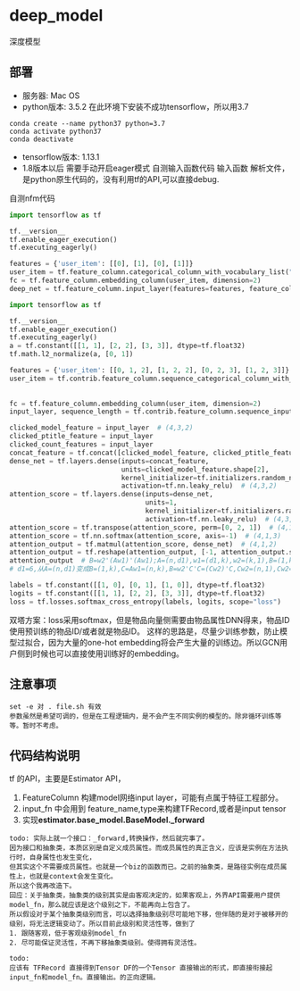 # deep_model

深度模型

## 部署

- 服务器: Mac OS
- python版本: 3.5.2 在此环境下安装不成功tensorflow，所以用3.7

```
conda create --name python37 python=3.7
conda activate python37
conda deactivate
```

- tensorflow版本: 1.13.1
- 1.8版本以后 需要手动开启eager模式
自测输入函数代码
输入函数 解析文件，是python原生代码的，没有利用tf的API,可以直接debug.

自测nfm代码
```python
import tensorflow as tf

tf.__version__
tf.enable_eager_execution()
tf.executing_eagerly()

features = {'user_item': [[0], [1], [0], [1]]}
user_item = tf.feature_column.categorical_column_with_vocabulary_list("user_item", vocabulary_list=[0, 1, 2, 3])
fc = tf.feature_column.embedding_column(user_item, dimension=2)
deep_net = tf.feature_column.input_layer(features=features, feature_columns=fc)
```

```python
import tensorflow as tf

tf.__version__
tf.enable_eager_execution()
tf.executing_eagerly()
a = tf.constant([[1, 1], [2, 2], [3, 3]], dtype=tf.float32)
tf.math.l2_normalize(a, [0, 1])

features = {'user_item': [[0, 1, 2], [1, 2, 2], [0, 2, 3], [1, 2, 3]]}
user_item = tf.contrib.feature_column.sequence_categorical_column_with_vocabulary_list("user_item",
                                                                                       vocabulary_list=[0, 1, 2, 3],
                                                                                       default_value=0)
fc = tf.feature_column.embedding_column(user_item, dimension=2)
input_layer, sequence_length = tf.contrib.feature_column.sequence_input_layer(features, fc)

clicked_model_feature = input_layer  # (4,3,2)
clicked_ptitle_feature = input_layer
clicked_count_features = input_layer
concat_feature = tf.concat([clicked_model_feature, clicked_ptitle_feature, clicked_count_features], axis=-1)  # (4,3,6)
dense_net = tf.layers.dense(inputs=concat_feature,
                            units=clicked_model_feature.shape[2],
                            kernel_initializer=tf.initializers.random_normal(),
                            activation=tf.nn.leaky_relu)  # (4,3,2)
attention_score = tf.layers.dense(inputs=dense_net,
                                  units=1,
                                  kernel_initializer=tf.initializers.random_normal(),
                                  activation=tf.nn.leaky_relu)  # (4,3,1)
attention_score = tf.transpose(attention_score, perm=[0, 2, 1])  # (4,1,3)
attention_score = tf.nn.softmax(attention_score, axis=-1)  # (4,1,3)
attention_output = tf.matmul(attention_score, dense_net)  # (4,1,2)
attention_output = tf.reshape(attention_output, [-1, attention_output.shape[2]])  # (4,2)
attention_output  # B=w2'(Aw1)'(Aw1);A=(n,d1),w1=(d1,k),w2=(k,1),B=(1,k);k=2,n=3 一种pooling的方式。含义就是将某列作为权重值，进一步放大其影响。
# d1=6,从A=(n,d1)变成B=(1,k),C=Aw1=(n,k),B=w2'C'C=(Cw2)'C,Cw2=(n,1),Cw2=softmax(Cw2)

labels = tf.constant([[1, 0], [0, 1], [1, 0]], dtype=tf.float32)
logits = tf.constant([[1, 1], [2, 2], [3, 3]], dtype=tf.float32)
loss = tf.losses.softmax_cross_entropy(labels, logits, scope="loss")
```

双塔方案：loss采用softmax，但是物品向量侧需要由物品属性DNN得来，物品ID使用预训练的物品ID/或者就是物品ID。
这样的思路是，尽量少训练参数，防止模型过拟合，因为大量的one-hot embedding将会产生大量的训练边。所以GCN用户侧到时候也可以直接使用训练好的embedding。

## 注意事项

```
set -e 对 . file.sh 有效
参数虽然是希望可调的，但是在工程逻辑内，是不会产生不同实例的模型的。除非循环训练等等。暂时不考虑。
```

## 代码结构说明

tf 的API，主要是Estimator API，

1. FeatureColumn 构建model网络input layer，可能有点属于特征工程部分。
2. input_fn 中会用到 feature_name,type来构建TFRecord,或者是input tensor
3. 实现**estimator.base_model.BaseModel._forward**

```
todo: 实际上就一个接口：_forward,转换操作，然后就完事了。
因为接口和抽象类，本质区别是自定义成员属性。而成员属性的真正含义，应该是实例在方法执行时，自身属性也发生变化，
但其实这个不需要成员属性。也就是一个biz的函数而已。之前的抽象类，是路径实例在成员属性上，也就是context会发生变化。
所以这个我再改造下。
回应：关于抽象类，抽象类的级别其实是由客观决定的，如果客观上，外界API需要用户提供model_fn，那么就应该是这个级别之下，不能再向上包含了。
所以假设对于某个抽象类级别而言，可以选择抽象级别尽可能地下移，但伴随的是对于被移开的级别，将无法逻辑变动了。所以目前此级别和灵活性等，做到了
1. 跟随客观，低于客观级别model_fn
2. 尽可能保证灵活性，不再下移抽象类级别。使得拥有灵活性。

todo:
应该有 TFRecord 直接得到Tensor DF的一个Tensor 直接输出的形式，即直接衔接起input_fn和model_fn。直接输出。的正向逻辑。
```